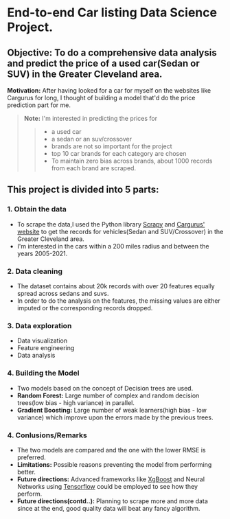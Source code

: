 #        End-to-end Car listing Data Science Project.
## Objective: To do a comprehensive data analysis and predict the price of a used car(Sedan or SUV) in the Greater Cleveland area.
**Motivation:** After having looked for a car for myself on the websites like Cargurus for long, I thought of building a model that'd do the price prediction part for me.
> **Note:** I'm interested in predicting the prices for 
>
>> * a used car
>> * a sedan or an suv/crossover
>> * brands are not so important for the project
>> * top 10 car brands for each category are chosen
>> * To maintain zero bias across brands, about 1000 records from each brand are scraped.


## This project is divided into 5 parts:
### 1. Obtain the data
 - To scrape the data,I used the Python library [Scrapy](https://scrapy.org/) and [Cargurus' website](https://www.cargurus.com/Cars/inventorylisting/viewDetailsFilterViewInventoryListing.action?zip=44106&inventorySearchWidgetType=BODYSTYLE&bodyTypeGroup=bg7&showNegotiable=true&sortDir=ASC&sourceContext=carGurusHomePageModel&distance=200&sortType=DEAL_SCORE&endYear=2021&startYear=2005) to get the records for vehicles(Sedan and SUV/Crossover) in the Greater Cleveland area.
 - I'm interested in the cars within a 200 miles radius and between the years 2005-2021.
 
 ### 2. Data cleaning
  - The dataset contains about 20k records with over 20 features equally spread across sedans and suvs.
  - In order to do the analysis on the features, the missing values are either imputed or the corresponding records dropped.
  
 ### 3. Data exploration
  - Data visualization
  - Feature engineering
  - Data analysis
  
 ### 4. Building the Model
 - Two models based on the concept of Decision trees are used.
 - **Random Forest:** Large number of complex and random decision trees(low bias - high variance) in parallel.
 - **Gradient Boosting:** Large number of weak learners(high bias - low variance) which improve upon the errors made by the previous trees.
 
 ### 4. Conlusions/Remarks
 - The two models are compared and the one with the lower RMSE is preferred.
 - **Limitations:** Possible reasons preventing the model from performing better.
 - **Future directions:**  Advanced frameworks like [XgBoost](https://xgboost.readthedocs.io/en/latest/) and Neural Networks using [Tensorflow](https://www.tensorflow.org/) could be employed to see how they perform.
 - **Future directions(contd..):** Planning to scrape more and more data since at the end, good quality data will beat any fancy algorithm.
